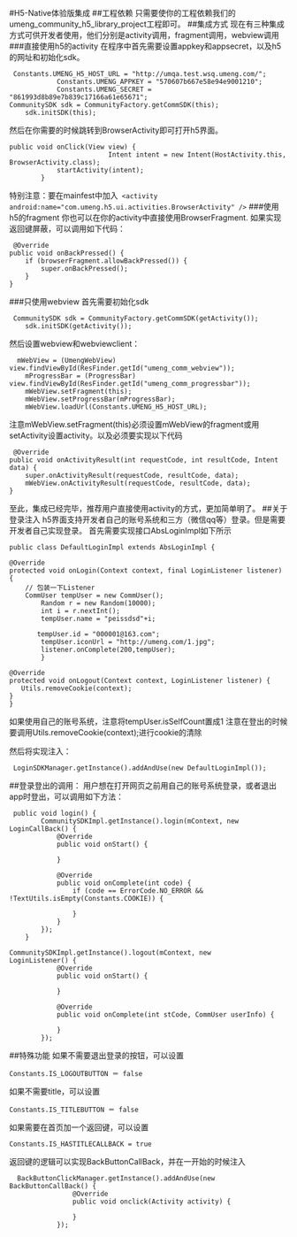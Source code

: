 #H5-Native体验版集成
##工程依赖
只需要使你的工程依赖我们的umeng_community_h5_library_project工程即可。
##集成方式
现在有三种集成方式可供开发者使用，他们分别是activity调用，fragment调用，webview调用
###直接使用h5的activity
在程序中首先需要设置appkey和appsecret，以及h5的网址和初始化sdk。

  	 Constants.UMENG_H5_HOST_URL = "http://umqa.test.wsq.umeng.com/";
                Constants.UMENG_APPKEY = "570607b667e58e94e9001210";
                Constants.UMENG_SECRET = "861993d8b89e7b839c17166a61e65671";
 	CommunitySDK sdk = CommunityFactory.getCommSDK(this);
        sdk.initSDK(this);                

然后在你需要的时候跳转到BrowserActivity即可打开h5界面。

 	public void onClick(View view) {
                             Intent intent = new Intent(HostActivity.this, BrowserActivity.class);
                startActivity(intent);
            }
特别注意：要在mainfest中加入` <activity android:name="com.umeng.h5.ui.activities.BrowserActivity" />`
###使用h5的fragment
你也可以在你的activity中直接使用BrowserFragment.
如果实现返回键屏蔽，可以调用如下代码：

	 @Override
    public void onBackPressed() {
        if (browserFragment.allowBackPressed()) {
            super.onBackPressed();
        }
    }
###只使用webview
首先需要初始化sdk

	 CommunitySDK sdk = CommunityFactory.getCommSDK(getActivity());
        sdk.initSDK(getActivity());          
然后设置webview和webviewclient：

	  mWebView = (UmengWebView) view.findViewById(ResFinder.getId("umeng_comm_webview"));
        mProgressBar = (ProgressBar) view.findViewById(ResFinder.getId("umeng_comm_progressbar"));
        mWebView.setFragment(this);
        mWebView.setProgressBar(mProgressBar);
        mWebView.loadUrl(Constants.UMENG_H5_HOST_URL);
        
注意mWebView.setFragment(this)必须设置mWebView的fragment或用setActivity设置activity。以及必须要实现以下代码

	 @Override
    public void onActivityResult(int requestCode, int resultCode, Intent data) {
        super.onActivityResult(requestCode, resultCode, data);
        mWebView.onActivityResult(requestCode, resultCode, data);
    }
	
至此，集成已经完毕，推荐用户直接使用activity的方式，更加简单明了。
##关于登录注入
h5界面支持开发者自己的账号系统和三方（微信qq等）登录。但是需要开发者自己实现登录。
首先需要实现接口AbsLoginImpl如下所示

	public class DefaultLoginImpl extends AbsLoginImpl {

    @Override
    protected void onLogin(Context context, final LoginListener listener) {
        // 包装一下Listener
        CommUser tempUser = new CommUser();
            Random r = new Random(10000);
            int i = r.nextInt();
            tempUser.name = "peissdsd"+i;

           tempUser.id = "000001@163.com";
            tempUser.iconUrl = "http://umeng.com/1.jpg";
            listener.onComplete(200,tempUser);	
            }

    @Override
    protected void onLogout(Context context, LoginListener listener) {
       Utils.removeCookie(context);
    }
	}
如果使用自己的账号系统，注意将tempUser.isSelfCount置成1
注意在登出的时候要调用Utils.removeCookie(context);进行cookie的清除

然后将实现注入：

  	 LoginSDKManager.getInstance().addAndUse(new DefaultLoginImpl());
##登录登出的调用：
用户想在打开网页之前用自己的账号系统登录，或者退出app时登出，可以调用如下方法：

	 public void login() {
            CommunitySDKImpl.getInstance().login(mContext, new LoginCallBack() {
                @Override
                public void onStart() {

                }

                @Override
                public void onComplete(int code) {
                    if (code == ErrorCode.NO_ERROR && !TextUtils.isEmpty(Constants.COOKIE)) {
                        
                    }
                }
            });
        }

 	CommunitySDKImpl.getInstance().logout(mContext, new 	LoginListener() {
                @Override
                public void onStart() {

                }

                @Override
                public void onComplete(int stCode, CommUser userInfo) {
                    
                }
            });

##特殊功能
如果不需要退出登录的按钮，可以设置

	Constants.IS_LOGOUTBUTTON ＝ false
如果不需要title，可以设置

    Constants.IS_TITLEBUTTON ＝ false
如果需要在首页加一个返回键，可以设置

	Constants.IS_HASTITLECALLBACK = true    
返回键的逻辑可以实现BackButtonCallBack，并在一开始的时候注入

	  BackButtonClickManager.getInstance().addAndUse(new BackButtonCallBack() {
                    @Override
                    public void onclick(Activity activity) {
                        
                    }
                });	
